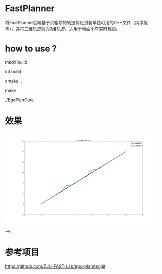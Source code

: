 # FastPlanner

将FastPlanner后端基于贝塞尔的轨迹优化封装单独可用的C++文件（纯净版本），并将三维轨迹将为2维轨迹，适用于地面小车实时规划。

# how to use ?

mkdir build 

cd build

cmake ..

make

./EgoPlanCore 

# 效果


<p align="center">
  <img src="https://github.com/JackJu-HIT/EgoPlanner/blob/master/results.png" width = "600" height = "300"/>
</p> -->


# 参考项目
https://github.com/ZJU-FAST-Lab/ego-planner.git

